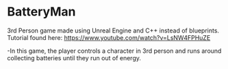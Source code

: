# BatteryMan
3rd Person game made using Unreal Engine and C++ instead of blueprints.  Tutorial found here: https://www.youtube.com/watch?v=LsNW4FPHuZE

-In this game, the player controls a character in 3rd person and runs around collecting batteries until they run out of energy.
